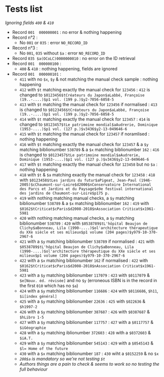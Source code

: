 # Tests list

_Ignoring fields `400` & `410`_

* Record `001  000000001` : no error & nothing happening
* Record n°2 :
  * No `001` or `035` : error `NO_RECORD_ID`
* Record n°3 :
  * No `001`,  `035` without `$a` : error `NO_RECORD_ID`
* Record `035 $a(OCoLC)0000000010` : no error on the ID retrieval
* Record `001  000000100` :
  * `400` & `410` : nothing happening, fields are ignored
* Record `001  000000101` :
  * `411` with no `$x`, `$y` & not matching the manual check sample : nothing happening
  * `412` with `$t` matching exactly the manual check for `123456` : `412` is changed to `$0123456$tCréateurs du Japon$aLabbé, Françoise (19..-....)$p1 vol. (199 p.)$y2-7056-6058-5`
  * `413` with `$t` matching the manual check for `123456` if normalised : `413` is changed to `$0123456$tCréateurs du Japon$aLabbé, Françoise (19..-....)$p1 vol. (199 p.)$y2-7056-6058-5`
  * `414` with `$t` matching exactly the manual check for `123457` : `414` is changed to `$0123457$tLe patrimoine mondial$aAudrerie, Dominique (1953-....)$p1 vol. (127 p.)$v3436$y2-13-049646-6`
  * `415` with `$t` matching the manual check for `123457` if noramlised : nothing happening
  * `416` with `$t` matching exactly the manual check for `123457` & a `$y` matching biblionumber `538789` & a `$x` matching biblionumber `162` : `416` is changed to `$0123457$tLe patrimoine mondial$aAudrerie, Dominique (1953-....)$p1 vol. (127 p.)$v3436$y2-13-049646-6`
  * `417` with `$t` matching exactly the manual check for `123458` but no `$a` : nothing happening
  * `418` with `$t` & `$a` matching exactly the manual check for `123458` : `418` with `$0123458$tLes jardins du futur$aPigeat, Jean-Paul (1946-2005)$cChaumont-sur-Loire$d2000$nConservatoire International des Parcs et Jardins et du Paysage$o9e festival international des jardins de Chaumont-sur-Loire$p175 p.`
  * `419` with nothing matching manual checks, a `$y` matching biblionumber `538789` & a `$x` matching biblionumber `162` : `419` with `$0162$tCriticat$cParis$d2008-2018$nAssociation Criticat$x1961-5981`
  * `420` with nothing matching manual checks, a `$y` matching biblionumber `538789` : `420` with `$0538789$tL'hôpital Beaujon de Clichy$aBonneau, Lila (1990-....)$ol'architecture thérapeutique du XXe siècle et ses milieux$p1 volume (204 pages)$y979-10-370-2967-6`
  * `421` with a `$y` matching biblionumber `538789` if normalised : `421` with `$0538789$tL'hôpital Beaujon de Clichy$aBonneau, Lila (1990-....)$ol'architecture thérapeutique du XXe siècle et ses milieux$p1 volume (204 pages)$y979-10-370-2967-6`
  * `422` with a `$x` matching biblionumber `162` if normalised : `422` with `$0162$tCriticat$cParis$d2008-2018$nAssociation Criticat$x1961-5981`
  * `423` with a `$y` matching biblionumber `117079` : `423` with `$0117079` & `$e[Nouv. éd. révisée]` and no `$y` (erroneous ISBN is in the record in the first `010` which has no `$a`)
  * `424` with a `$y` matching biblionumber `116686` : `424` with `$0116686`, `$h11`, `$i[index général]`
  * `425` with a `$y` matching biblionumber `22636` : `425` with `$022636` & `$h1997-2`
  * `426` with a `$y` matching biblionumber `387687` : `426` with `$0387687` & `$hLibro 1-5`
  * `427` with a `$y` matching biblionumber `117757` : `427` with a `$0117757` & `$iGéographie`
  * `428` with a `$y` matching iblionumber `372603` : `428` with a `$0372603` & `$iA.T.`
  * `429` with a `$y` matching biblionumber `545143` : `429` with a `$0545143` & `$l= Home of the future`
  * `430` with a `$x` matching biblionumber `187` : `430` wiht a `$0152259` & no `$x`
  * _`200$a` is mandatory so we're not testing `$t`_
  * _Authors things are a pain to check & seems to work so no testing the full behaviour_
